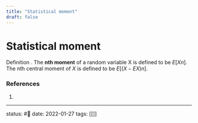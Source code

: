 ```yaml
---
title: "Statistical moment"
draft: false
---
```

# Statistical moment
Definition . The **nth moment** of a random variable X is defined to be $E[Xn]$. The nth central moment of $X$ is defined to be $E[(X−EX)n]$. 
### References
1. 

---
status: #🌱 
date: 2022-01-27
tags: [[]]